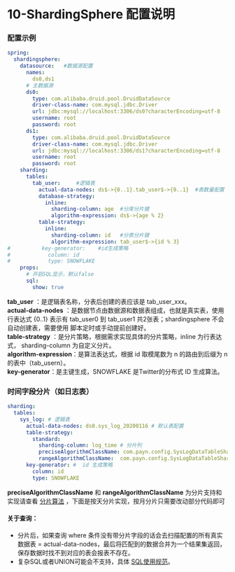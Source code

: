 # 10-ShardingSphere 配置说明

### 配置示例
```yaml
spring:
  shardingsphere:
    datasource:   #数据源配置
      names:
        ds0,ds1
      # 主数据源
      ds0:
        type: com.alibaba.druid.pool.DruidDataSource
        driver-class-name: com.mysql.jdbc.Driver
        url: jdbc:mysql://localhost:3306/ds0?characterEncoding=utf-8
        username: root
        password: root
      ds1:
        type: com.alibaba.druid.pool.DruidDataSource
        driver-class-name: com.mysql.jdbc.Driver
        url: jdbc:mysql://localhost:3306/ds1?characterEncoding=utf-8
        username: root
        password: root
    sharding:      
      tables:
        tab_user:     #逻辑表
          actual-data-nodes: ds$->{0..1}.tab_user$->{0..1}  #表数量配置  
          database-strategy:
            inline:
              sharding-column: age  #分库分片键
              algorithm-expression: ds$->{age % 2}
          table-strategy: 
            inline:
              sharding-column: id   #分表分片键
              algorithm-expression: tab_user$->{id % 3}
#          key-generator:    #id生成策略
#            column: id
#            type: SNOWFLAKE    
    props:
      # 开启SQL显示，默认false
      sql:
        show: true   
```

**tab_user** ：是逻辑表名称，分表后创建的表应该是 tab_user_xxx。   
**actual-data-nodes** ：是数据节点由数据源和数据表组成，也就是真实表，使用行表达式  {0..1} 表示有 tab_user0 到 tab_user1 共2张表；shardingsphere 不会自动创建表，需要使用 脚本定时或手动提前创建好。  
**table-strategy** ：是分片策略，根据需求实现具体的分片策略，inline 为行表达式， sharding-column 为自定义分片。  
**algorithm-expression**：是算法表达式，根据 id 取模尾数为 n 的路由到后缀为 n 的表中（tab_usern）。  
**key-generator**：是主键生成，SNOWFLAKE 是Twitter的分布式 ID 生成算法。  

### 时间字段分片（如日志表）
```yaml
sharding:
  tables:
    sys_log: # 逻辑表
      actual-data-nodes: ds0.sys_log_20200116 # 默认表配置
      table-strategy:
        standard:
          sharding-column: log_time # 分片列
          preciseAlgorithmClassName: com.payn.config.SysLogDataTableShardingAlgorithm #精确分片
          rangeAlgorithmClassName:  com.payn.config.SysLogDataTableShardingAlgorithm #范围分片
      key-generator: #  id 生成策略
        column: id
        type: SNOWFLAKE
```
**preciseAlgorithmClassName** 和 **rangeAlgorithmClassName** 为分片支持和实现请查看 [分片算法](https://shardingsphere.apache.org/document/current/cn/features/sharding/concept/sharding/#%E5%88%86%E7%89%87%E7%AE%97%E6%B3%95) ，下面是按天分片实现，按月分片只需要改动部分代码即可

#### 关于查询：
- 分片后，如果查询 where 条件没有带分片字段的话会去扫描配置的所有真实数据表 = actual-data-nodes，最后将匹配到的数据合并为一个结果集返回，保存数据时找不到对应的表会报表不存在。
- 复杂SQL或者UNION可能会不支持，具体 [SQL使用规范](https://shardingsphere.apache.org/document/current/cn/features/sharding/use-norms/sql/)。


